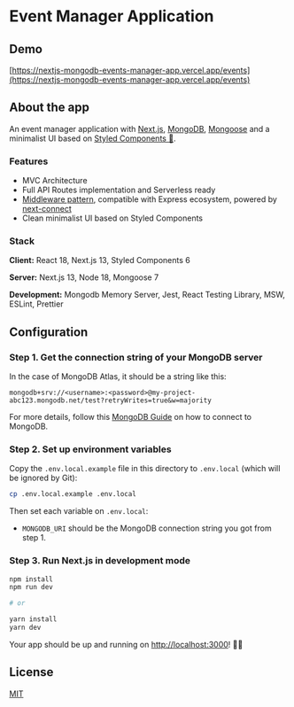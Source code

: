 # Event Manager Application

## Demo

[https://nextjs-mongodb-events-manager-app.vercel.app/events](https://nextjs-mongodb-events-manager-app.vercel.app/events)

## About the app

An event manager application with [Next.js](https://nextjs.org/), [MongoDB](https://www.mongodb.com/), [Mongoose](https://mongoosejs.com/docs/) and a minimalist UI based on [Styled Components 💅](https://styled-components.com/docs).

### Features

- MVC Architecture
- Full API Routes implementation and Serverless ready
- [Middleware pattern](https://www.patterns.dev/posts/mediator-pattern), compatible with Express ecosystem, powered by [next-connect](https://github.com/hoangvvo/next-connect#readme)
- Clean minimalist UI based on Styled Components

### Stack

**Client:** React 18, Next.js 13, Styled Components 6

**Server:** Next.js 13, Node 18, Mongoose 7

**Development:** Mongodb Memory Server, Jest, React Testing Library, MSW, ESLint, Prettier

## Configuration

### Step 1. Get the connection string of your MongoDB server

In the case of MongoDB Atlas, it should be a string like this:

```
mongodb+srv://<username>:<password>@my-project-abc123.mongodb.net/test?retryWrites=true&w=majority
```

For more details, follow this [MongoDB Guide](https://docs.mongodb.com/guides/server/drivers/) on how to connect to MongoDB.

### Step 2. Set up environment variables

Copy the `.env.local.example` file in this directory to `.env.local` (which will be ignored by Git):

```bash
cp .env.local.example .env.local
```

Then set each variable on `.env.local`:

- `MONGODB_URI` should be the MongoDB connection string you got from step 1.

### Step 3. Run Next.js in development mode

```bash
npm install
npm run dev

# or

yarn install
yarn dev
```

Your app should be up and running on [http://localhost:3000](http://localhost:3000)! 🚀✨

## License

[MIT](https://choosealicense.com/licenses/mit/)
